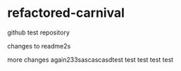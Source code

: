 # refactored-carnival
github test repository

changes to readme2s

more changes again233sascascasdtest
test
test
test
test
